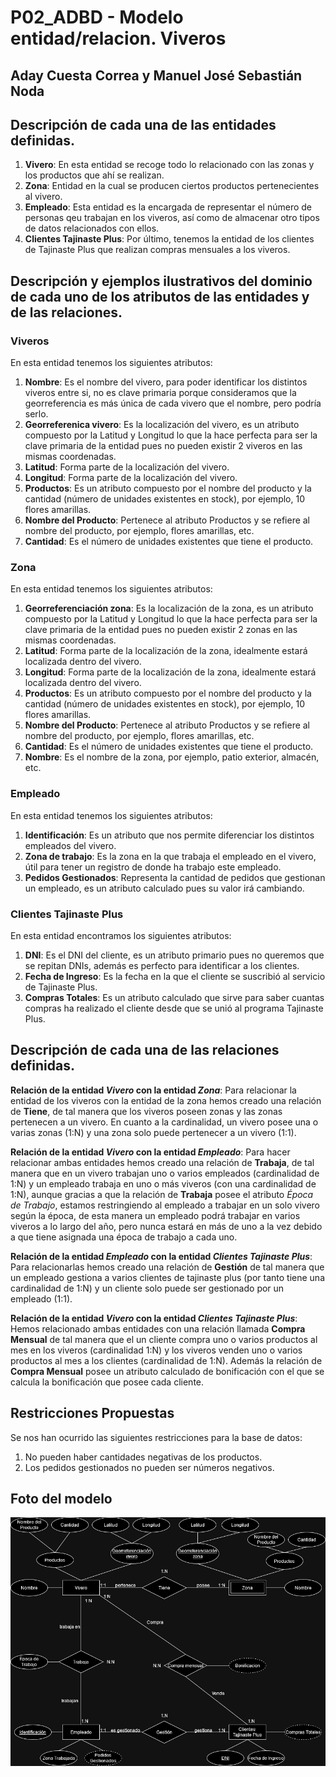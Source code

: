 # P02_ADBD - Modelo entidad/relacion. Viveros
## Aday Cuesta Correa y Manuel José Sebastián Noda

## Descripción de cada una de las entidades definidas.
1. **Vivero**: En esta entidad se recoge todo lo relacionado con las zonas y los productos que ahí se realizan.
2. **Zona**: Entidad en la cual se producen ciertos productos pertenecientes al vivero.
3. **Empleado**: Esta entidad es la encargada de representar el número de personas qeu trabajan en los viveros, así como de almacenar otro tipos de datos relacionados con ellos.
4. **Clientes Tajinaste Plus**: Por último, tenemos la entidad de los clientes de Tajinaste Plus que realizan compras mensuales a los viveros.
## Descripción y ejemplos ilustrativos del dominio de cada uno de los atributos de las entidades y de las relaciones.

### **Viveros**
En esta entidad tenemos los siguientes atributos:
1. **Nombre**: Es el nombre del vivero, para poder identificar los distintos viveros entre si, no es clave primaria porque consideramos que la georreferencia es más única de cada vivero que el nombre, pero podría serlo.
2. **Georreferenica vivero**: Es la localización del vivero, es un atributo compuesto por la Latitud y Longitud lo que la hace perfecta para ser la clave primaria de la entidad pues no pueden existir 2 viveros en las mismas coordenadas.
3. **Latitud**: Forma parte de la localización del vivero.
4. **Longitud**: Forma parte de la localización del vivero.
5. **Productos**: Es un atributo compuesto por el nombre del producto y la cantidad (número de unidades existentes en stock), por ejemplo, 10 flores amarillas.
6. **Nombre del Producto**: Pertenece al atributo Productos y se refiere al nombre del producto, por ejemplo, flores amarillas, etc.
7. **Cantidad**: Es el número de unidades existentes que tiene el producto.

### **Zona**
En esta entidad tenemos los siguientes atributos:
1. **Georreferenciación zona**: Es la localización de la zona, es un atributo compuesto por la Latitud y Longitud lo que la hace perfecta para ser la clave primaria de la entidad pues no pueden existir 2 zonas en las mismas coordenadas.
2. **Latitud**: Forma parte de la localización de la zona, idealmente estará localizada dentro del vivero.
3. **Longitud**: Forma parte de la localización de la zona, idealmente estará localizada dentro del vivero.
4. **Productos**: Es un atributo compuesto por el nombre del producto y la cantidad (número de unidades existentes en stock), por ejemplo, 10 flores amarillas.
5. **Nombre del Producto**: Pertenece al atributo Productos y se refiere al nombre del producto, por ejemplo, flores amarillas, etc.
6. **Cantidad**: Es el número de unidades existentes que tiene el producto.
7. **Nombre**: Es el nombre de la zona, por ejemplo, patio exterior, almacén, etc.

### **Empleado**
En esta entidad tenemos los siguientes atributos:
1. **Identificación**: Es un atributo que nos permite diferenciar los distintos empleados del vivero.
2. **Zona de trabajo**: Es la zona en la que trabaja el empleado en el vivero, útil para tener un registro de donde ha trabajo este empleado.
3. **Pedidos Gestionados**: Representa la cantidad de pedidos que gestionan un empleado, es un atributo calculado pues su valor irá cambiando.

### **Clientes Tajinaste Plus**
En esta entidad encontramos los siguientes atributos:
1. **DNI**: Es el DNI del cliente, es un atributo primario pues no queremos que se repitan DNIs, además es perfecto para identificar a los clientes.
2. **Fecha de Ingreso**: Es la fecha en la que el cliente se suscribió al servicio de Tajinaste Plus.
3. **Compras Totales**: Es un atributo calculado que sirve para saber cuantas compras ha realizado el cliente desde que se unió al programa Tajinaste Plus.
## Descripción de cada una de las relaciones definidas.
**Relación de la entidad *Vivero* con la entidad *Zona***: Para relacionar la entidad de los viveros con la entidad de la zona hemos creado una relación de **Tiene**, de tal manera que los viveros poseen zonas y las zonas pertenecen a un vivero. En cuanto a la cardinalidad, un vivero posee una o varias zonas (1:N) y una zona solo puede pertenecer a un vivero (1:1).

**Relación de la entidad *Vivero* con la entidad *Empleado***: Para hacer relacionar ambas entidades hemos creado una relación de **Trabaja**, de tal manera que en un vivero trabajan uno o varios empleados (cardinalidad de 1:N) y un empleado trabaja en uno o más viveros (con una cardinalidad de 1:N), aunque gracias a que la relación de **Trabaja** posee el atributo *Época de Trabajo*, estamos restringiendo al empleado a trabajar en un solo vivero según la época, de esta manera un empleado podrá trabajar en varios viveros a lo largo del año, pero nunca estará en más de uno a la vez debido a que tiene asignada una época de trabajo a cada uno.

**Relación de la entidad *Empleado* con la entidad *Clientes Tajinaste Plus***: Para relacionarlas hemos creado una relación de **Gestión** de tal manera que un empleado gestiona a varios clientes de tajinaste plus (por tanto tiene una cardinalidad de 1:N) y un cliente solo puede ser gestionado por un empleado (1:1).

**Relación de la entidad *Vivero* con la entidad *Clientes Tajinaste Plus***: Hemos relacionado ambas entidades con una relación llamada **Compra Mensual** de tal manera que el un cliente compra uno o varios productos al mes en los viveros (cardinalidad 1:N) y los viveros venden uno o varios productos al mes a los clientes (cardinalidad de 1:N). Además la relación de **Compra Mensual** posee un atributo calculado de bonificación con el que se calcula la bonificación que posee cada cliente.

## Restricciones Propuestas
Se nos han ocurrido las siguientes restricciones para la base de datos:
1. No pueden haber cantidades negativas de los productos.
2. Los pedidos gestionados no pueden ser números negativos.


## Foto del modelo

![Modelo_ER](https://github.com/AdayCuestaCorrea/P02_ADBD/blob/main/Modelo_ER/DiagramaER_Viveros.png)
